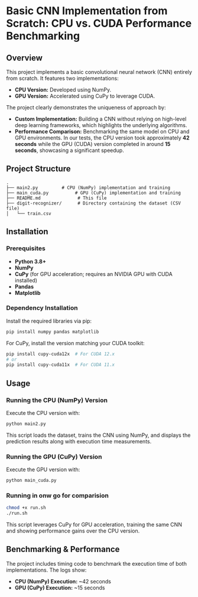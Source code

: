 # Basic CNN Implementation from Scratch: CPU vs. CUDA Performance Benchmarking

## Overview
This project implements a basic convolutional neural network (CNN) entirely from scratch. It features two implementations:
- **CPU Version:** Developed using NumPy.
- **GPU Version:** Accelerated using CuPy to leverage CUDA.

The project clearly demonstrates the uniqueness of approach by:
- **Custom Implementation:** Building a CNN without relying on high-level deep learning frameworks, which highlights the underlying algorithms.
- **Performance Comparison:** Benchmarking the same model on CPU and GPU environments. In our tests, the CPU version took approximately **42 seconds** while the GPU (CUDA) version completed in around **15 seconds**, showcasing a significant speedup.


## Project Structure
```
.
├── main2.py         # CPU (NumPy) implementation and training
├── main_cuda.py          # GPU (CuPy) implementation and training
├── README.md              # This file
├── digit-recognizer/      # Directory containing the dataset (CSV file)
│   └── train.csv
```

## Installation
### Prerequisites
- **Python 3.8+**
- **NumPy**
- **CuPy** (for GPU acceleration; requires an NVIDIA GPU with CUDA installed)
- **Pandas**
- **Matplotlib**

### Dependency Installation
Install the required libraries via pip:
```bash
pip install numpy pandas matplotlib
```

For CuPy, install the version matching your CUDA toolkit:
```bash
pip install cupy-cuda12x  # For CUDA 12.x
# or
pip install cupy-cuda11x  # For CUDA 11.x
```

## Usage
### Running the CPU (NumPy) Version
Execute the CPU version with:
```bash
python main2.py
```
This script loads the dataset, trains the CNN using NumPy, and displays the prediction results along with execution time measurements.

### Running the GPU (CuPy) Version
Execute the GPU version with:
```bash
python main_cuda.py
```

### Running in onw go for comparision
```bash
chmod +x run.sh
./run.sh
```

This script leverages CuPy for GPU acceleration, training the same CNN and showing performance gains over the CPU version.

## Benchmarking & Performance
The project includes timing code to benchmark the execution time of both implementations. The logs show:
- **CPU (NumPy) Execution:** ~42 seconds
- **GPU (CuPy) Execution:** ~15 seconds
